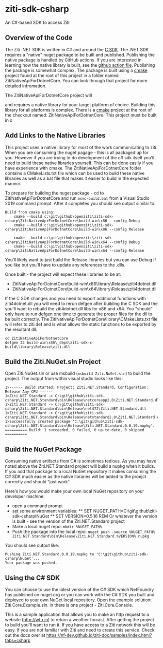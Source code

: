# ziti-sdk-csharp

An C#-based SDK to access Ziti 

## Overview of the Code

The Ziti .NET SDK is written in C# and around the [C SDK](https://github.com/openziti/ziti-sdk-c). The .NET SDK requires a "native" nuget package
to be built and published. Publishing the native package is handled by GitHub actions. If you are interested in learning how the native library is
built, see the [github action file](.github/workflows/native-nuget-publish.yml). Publishing the package is somewhat complex.  The package is
built using a [cmake](https://cmake.org/) project found at the root of this project in a folder named ZitiNativeApiForDotnetCore. You can look
through that project for more detailed infromation.

The ZitiNativeApiForDotnetCore project will 

and requires a native library for your target platform of choice.
Building this library for all platforms is complex. There is a [cmake](https://cmake.org/) project at the root of the checkout named:
ZitiNativeApiForDotnetCore. This project must be built in o

## Add Links to the Native Libraries

This project uses a native library for most of the work communicating to ziti. When you are consuming the nuget pagage - this is all packaged up
for you. However if you are trying to do development of the c# sdk itself you'll need to build these native libraries yourself. This can be done
easily if you have experience with cmake. The ZitiNativeApiForDotnetCore folder contains a CMakeLists.txt file which can be used to build these
native libraries as well as a bat file that makes it easier to build in the expected mannor. 

To prepare for building the nuget package - cd to ZitiNativeApiForDotnetCore and run `msvc-build.bat` from a Visual Studio 2019 command prompt.
After it completes you should see output similar to:

```
Build from cmake using:
    cmake --build c:\git\github\openziti\ziti-sdk-csharp\ZitiNativeApiForDotnetCore\build-win\x86 --config Debug
    cmake --build c:\git\github\openziti\ziti-sdk-csharp\ZitiNativeApiForDotnetCore\build-win\x86 --config Release

    cmake --build c:\git\github\openziti\ziti-sdk-csharp\ZitiNativeApiForDotnetCore\build-win\x64 --config Debug
    cmake --build c:\git\github\openziti\ziti-sdk-csharp\ZitiNativeApiForDotnetCore\build-win\x64 --config Release
```

You'll likely want to just build the Release libraries but you can use Debug if you like but you'll have to update any references to the .dlls.

Once built - the project will expect these libraries to be at:

* ZitiNativeApiForDotnetCore\build-win\x86\library\Release\ziti4dotnet.dll
* ZitiNativeApiForDotnetCore\build-win\x64\library\Release\ziti4dotnet.dll

If the C SDK changes and you need to export additional functions with ziti4dotnet.dll you will need to rerun defgen after building the C SDK and the
you'll want to rebuild the ziti4dotnet.dll libs for x86 and x64. You "should" only have to run defgen one time to generate the proper files for the
dll to be built correctly. The ZitiNativeApiForDotnetCore\library\CMakeLists.txt file will refer to ziti.def and is what allows the static functions
to be exported by the resultant dll.

```
cd ZitiNativeApiForDotnetCore
defgen 32 build-win\x86\_deps\ziti-sdk-c-build\library\Release\ziti.dll
```

## Build the Ziti.NuGet.sln Project

Open Ziti.NuGet.sln or use msbuild (`msbuild Ziti.NuGet.sln`) to build the project. The output from within visual studio looks like this:

    1>------ Build started: Project: Ziti.NET.Standard, Configuration: Release Any CPU ------
    1>Ziti.NET.Standard -> C:\git\github\ziti-sdk-csharp\Ziti.NET.Standard\bin\Release\netcoreapp2.0\Ziti.NET.Standard.dll
    1>Ziti.NET.Standard -> C:\git\github\ziti-sdk-csharp\Ziti.NET.Standard\bin\Release\net472\Ziti.NET.Standard.dll
    1>Ziti.NET.Standard -> C:\git\github\ziti-sdk-csharp\Ziti.NET.Standard\bin\Release\netstandard2.0\Ziti.NET.Standard.dll
    1>Successfully created package 'C:\git\github\ziti-sdk-csharp\Ziti.NET.Standard\bin\Release\Ziti.NET.Standard.0.0.19.nupkg'.
    ========== Build: 1 succeeded, 0 failed, 0 up-to-date, 0 skipped ==========

## Build the NuGet Package

Consuming native artifacts from C# is sometimes tedious. As you may have noted above the Ziti.NET.Standard project will build a nupkg when it builds.
If you add that package to a local NuGet repository it makes consuming the C# SDK much easier as the native libraries will be added to the proejct
correctly and should "just work"

Here's how you would make your own local NuGet repository on your developer machine:

* open a command prompt
* set some environment variables:
** SET NUGET_PATH=C:\git\github\ziti-sdk-csharp\NuGet
** SET VERSION=0.5.16  REM Or whatever the version is built - see the version of the Ziti.NET.Standard project
* Make a local nuget repo: `mkdir %NUGET_PATH%`
* Push the package into the local repo: `nuget push -source %NUGET_PATH% Ziti.NET.Standard\bin\Release\Ziti.NET.Standard.%VERSION%.nupkg`

You should see output like:

    Pushing Ziti.NET.Standard.0.0.19.nupkg to 'C:\git\github\ziti-sdk-csharp\NuGet'...
    Your package was pushed.

## Using the C# SDK

You can choose to use the latest version of the C# SDK which NetFoundry has published on nuget.org or you can 
work with the C# SDK you built and deployed to your own NuGet local repository. Open the example 
solution: Ziti.Core.Example.sln. In there is one project - Ziti.Core.Console. 

This is a sample application that allows you to make an http request to a website (http://wttr.in) to return 
a weather forcast.  After getting the project to build you'll want to run it. If you have access to a Ziti network
this will be easy. If you are not familiar with Ziti and need to create this service. Check out the docs 
over at https://nf-dev.github.io/ziti-doc/samples/index.html?tabs=csharp

